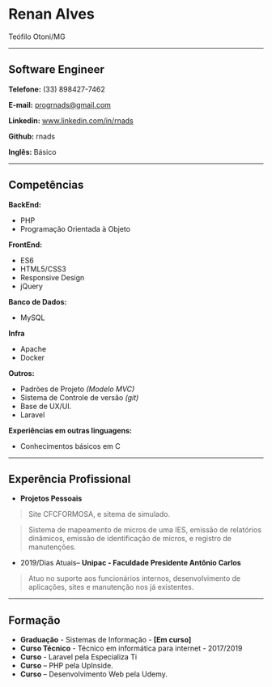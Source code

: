 # Renan Alves
Teófilo Otoni/MG

---

## Software Engineer


**Telefone:** (33) 898427-7462

**E-mail:** progrnads@gmail.com

**Linkedin:** www.linkedin.com/in/rnads

**Github:** rnads

**Inglês:** Básico


---

## Competências

**BackEnd:**
* PHP
* Programação Orientada à Objeto


**FrontEnd:**
* ES6
* HTML5/CSS3
* Responsive Design
* jQuery


**Banco de Dados:**
* MySQL


**Infra**
* Apache
* Docker


**Outros:**
* Padrões de Projeto *(Modelo MVC)*
* Sistema de Controle de versão *(git)*
* Base de UX/UI.
* Laravel


**Experiências em outras linguagens:**
* Conhecimentos básicos em C


---

## Experência Profissional

* **Projetos Pessoais**
> Site CFCFORMOSA, e sitema de simulado.

> Sistema de mapeamento de micros de uma IES, emissão de relatórios dinâmicos, emissão de identificação de micros, e registro de manutenções.

* 2019/Dias Atuais– **Unipac - Faculdade Presidente Antônio Carlos**
> Atuo no suporte aos funcionários internos, desenvolvimento de aplicações, sites e manutenção nos já existentes.


---

## Formação

* **Graduação** - Sistemas de Informação - **[Em curso]**
* **Curso Técnico** - Técnico em informática para internet - 2017/2019
* **Curso** - Laravel pela Especializa Ti
* **Curso** – PHP pela UpInside.
* **Curso** – Desenvolvimento Web pela Udemy.

